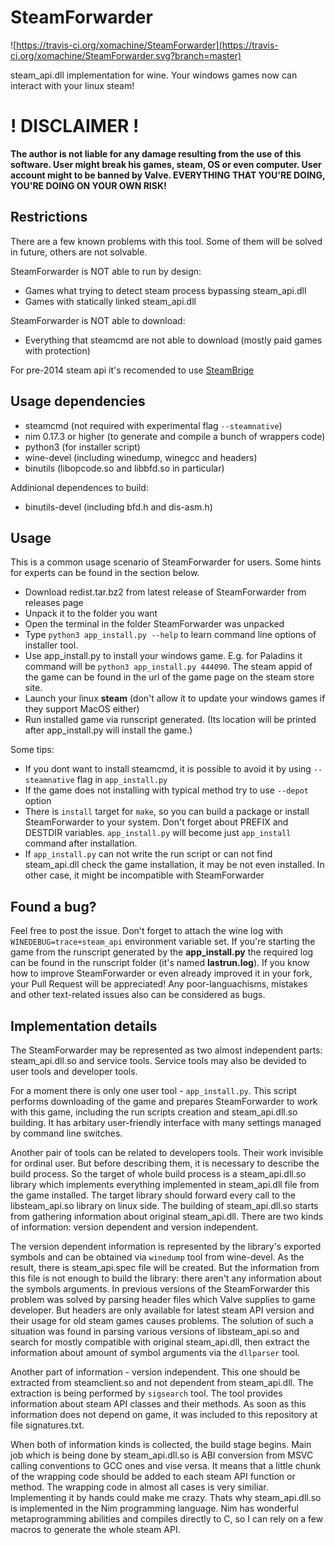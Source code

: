 # SteamForwarder
![https://travis-ci.org/xomachine/SteamForwarder](https://travis-ci.org/xomachine/SteamForwarder.svg?branch=master)

steam_api.dll implementation for wine. Your windows games now can interact with your linux steam!

# ! DISCLAIMER !
**The author is not liable for any damage resulting from the use of this software. User might break his games, steam, OS or even computer. User account might to be banned by Valve. EVERYTHING THAT YOU'RE DOING, YOU'RE DOING ON YOUR OWN RISK!**

## Restrictions
There are a few known problems with this tool. Some of them will be solved in future, others are not solvable.

SteamForwarder is NOT able to run by design:

* Games what trying to detect steam process bypassing steam\_api.dll
* Games with statically linked steam\_api.dll

SteamForwarder is NOT able to download:

* Everything that steamcmd are not able to download (mostly paid games with protection)

For pre-2014 steam api it's recomended to use
[SteamBrige](https://github.com/sirnuke/steambridge)

## Usage dependencies
* steamcmd (not required with experimental flag `--steamnative`)
* nim 0.17.3 or higher (to generate and compile a bunch of wrappers code)
* python3 (for installer script)
* wine-devel (including winedump, winegcc and headers)
* binutils (libopcode.so and libbfd.so in particular)

Addinional dependences to build:
* binutils-devel (including bfd.h and dis-asm.h)

## Usage

This is a common usage scenario of SteamForwarder for users.
Some hints for experts can be found in the section below.

* Download redist.tar.bz2 from latest release of SteamForwarder from releases page
* Unpack it to the folder you want
* Open the terminal in the folder SteamForwarder was unpacked
* Type `python3 app_install.py --help` to learn command line options of installer tool.
* Use app\_install.py to install your windows game. E.g. for Paladins it command will be `python3 app_install.py 444090`. The steam appid of the game can be found in the url of the game page on the steam store site.
* Launch your linux **steam** (don't allow it to update your windows games if they support MacOS either)
* Run installed game via runscript generated. (Its location will be printed after app\_install.py will install the game.)

Some tips:
* If you dont want to install steamcmd, it is possible to avoid it by using `--steamnative` flag in `app_install.py`
* If the game does not installing with typical method try to use `--depot` option
* There is `install` target for `make`, so you can build a package or install SteamForwarder to your system. Don't forget about PREFIX and DESTDIR variables. `app_install.py` will become just `app_install` command after installation.
* If `app_install.py` can not write the run script or can not find steam\_api.dll check the game installation, it may be not even installed. In other case, it might be incompatible with SteamForwarder

## Found a bug?
Feel free to post the issue. Don't forget to attach the wine log with `WINEDEBUG=trace+steam_api` environment variable set.
If you're starting the game from the runscript generated by the **app_install.py** the required log can be found in the
runscript folder (it's named **lastrun.log**).
If you know how to improve SteamForwarder or even already improved it in your fork, your Pull Request will be appreciated!
Any poor-languachisms, mistakes and other text-related issues also can be considered as bugs.

## Implementation details
The SteamForwarder may be represented as two almost independent parts:
steam\_api.dll.so and service tools. Service tools may also be
devided to user tools and developer tools.

For a moment there is only one user tool - `app_install.py`. This script
performs downloading of the game and prepares SteamForwarder to work with
this game, including the run scripts creation and steam\_api.dll.so building.
It has arbitary user-friendly interface with many settings managed by command
line switches.

Another pair of tools can be related to developers tools. Their work invisible
for ordinal user. But before describing them, it is necessary to describe the
build process. So the target of whole build process is a steam\_api.dll.so
library which implements everything implemented in steam\_api.dll file from
the game installed. The target library should forward every call to the
libsteam\_api.so library on linux side. The building of steam\_api.dll.so
starts from gathering information about original steam\_api.dll. There are
two kinds of information: version dependent and version independent.

The version dependent information is represented by the library's exported
symbols and can be obtained via `winedump` tool from wine-devel.
As the result, there is steam\_api.spec file will be created. But the
information from this file is not enough to build the library: there aren't
any information about the symbols arguments. In previous versions of
the SteamForwarder this problem was solved by parsing header files which
Valve supplies to game developer. But headers are only available for latest
steam API version and their usage for old steam games causes problems.
The solution of such a situation was found in parsing various versions
of libsteam\_api.so and search for mostly compatible with original
steam\_api.dll, then extract the information about amount of symbol arguments
via the `dllparser` tool.

Another part of information - version independent. This one should be extracted
from steamclient.so and not dependent from steam\_api.dll. The extraction is
being performed by `sigsearch` tool. The tool provides information about
steam API classes and their methods. As soon as this information does not
depend on game, it was included to this repository at file signatures.txt.

When both of information kinds is collected, the build stage begins.
Main job which is being done by steam\_api.dll.so is
ABI conversion from MSVC calling conventions to GCC ones and vise versa.
It means that a little chunk of the wrapping code should be added to
each steam API function or method. The wrapping code in almost all cases
is very similiar. Implementing it by hands could make me crazy.
Thats why steam\_api.dll.so is implemented in the Nim programming language.
Nim has wonderful metaprogramming abilities and compiles directly to C,
so I can rely on a few macros to generate the whole steam API.
